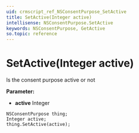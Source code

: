 ```yaml
---
uid: crmscript_ref_NSConsentPurpose_SetActive
title: SetActive(Integer active)
intellisense: NSConsentPurpose.SetActive
keywords: NSConsentPurpose, GetActive
so.topic: reference
---
```


# SetActive(Integer active)

Is the consent purpose active or not

**Parameter:** 
* **active** Integer

```crmscript
NSConsentPurpose thing;
Integer active;
thing.SetActive(active);
```

